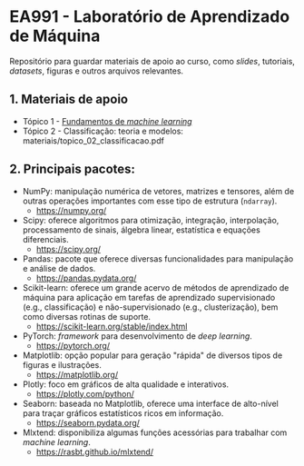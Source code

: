 # EA991 - Laboratório de Aprendizado de Máquina

Repositório para guardar materiais de apoio ao curso, como *slides*, tutoriais, *datasets*, figuras e outros arquivos relevantes.

## 1. Materiais de apoio

- Tópico 1 - [Fundamentos de *machine learning*](materiais/topico_01_fundamentos_ML.pdf) 
- Tópico 2 - Classificação: teoria e modelos: materiais/topico_02_classificacao.pdf

## 2. Principais pacotes:

- NumPy: manipulação numérica de vetores, matrizes e tensores, além de outras operações importantes com esse tipo de estrutura (`ndarray`).
  - https://numpy.org/
- Scipy: oferece algoritmos para otimização, integração, interpolação, processamento de sinais, álgebra linear, estatística e equações diferenciais.
  - https://scipy.org/
- Pandas: pacote que oferece diversas funcionalidades para manipulação e análise de dados.
  - https://pandas.pydata.org/
- Scikit-learn: oferece um grande acervo de métodos de aprendizado de máquina para aplicação em tarefas de aprendizado supervisionado (e.g., classificação) e não-supervisionado (e.g., clusterização), bem como diversas rotinas de suporte.
  - https://scikit-learn.org/stable/index.html
- PyTorch: *framework* para desenvolvimento de *deep learning*.
  - https://pytorch.org/
- Matplotlib: opção popular para geração "rápida" de diversos tipos de figuras e ilustrações.
  - https://matplotlib.org/
- Plotly: foco em gráficos de alta qualidade e interativos.
  - https://plotly.com/python/
- Seaborn: baseada no Matplotlib, oferece uma interface de alto-nível para traçar gráficos estatísticos ricos em informação. 
  - https://seaborn.pydata.org/
- Mlxtend: disponibiliza algumas funções acessórias para trabalhar com *machine learning*.
  - https://rasbt.github.io/mlxtend/


